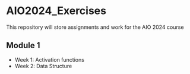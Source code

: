 # AIO2024_Exercises

This repository will store assignments and work for the AIO 2024 course

## Module 1
- Week 1: Activation functions
- Week 2: Data Structure